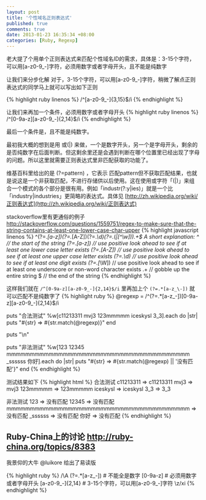 ```yaml
---
layout: post
title: '个性域名正则表达式'
published: true
comments: true
date: 2013-01-23 16:35:34 +08:00
categories: [Ruby, Regexp]
---
```


老大提了个用单个正则表达式来匹配个性域名ID的需求，具体是：3-15个字符，可以用[a-z0-9_\-]字符，必须用数字或者字母开头，且不能是纯数字

让我们来分步化解
对于，3-15个字符，可以用[a-z0-9_\-]字符，稍微了解点正则表达式的同学马上就可以写出如下正则

{% highlight ruby linenos %}
/^[a-z0-9_\-]{3,15}$/i
{% endhighlight %}

让我们来再加一个条件，必须用数字或者字母开头
{% highlight ruby linenos %}
/^[0-9a-z][a-z0-9_\-]{2,14}$/i
{% endhighlight %}

最后一个条件是，且不能是纯数字。

最初我大概的想到是用 或(|) 来做，一个是数字开头，另一个是字母开头，剩余的是否纯数字在后面判断。但这剩余里还是会遇到判断在哪个位置里已经出现了字母的问题。所以这里就需要正则表达式里非匹配获取的功能了。


维基百科里给出的是 (?=pattern) ，它表示 匹配pattern但不获取匹配结果，也就是说这是一个非获取匹配，不进行存储供以后使用。这在使用或字符「(|)」来组合一个模式的各个部分是很有用。例如「industr(?:y|ies)」就是一个比「industry|industries」更简略的表达式。具体见 [http://zh.wikipedia.org/wiki/正则表达式](http://zh.wikipedia.org/wiki/正则表达式)

stackoverflow里有更通俗的例子 http://stackoverflow.com/questions/1559751/regex-to-make-sure-that-the-string-contains-at-least-one-lower-case-char-upper
{% highlight javascript linenos %}
^(?=.*[a-z])(?=.*[A-Z])(?=.*\d)(?=.*(_|[^\w])).+$
A short explanation:
^                  // the start of the string
(?=.*[a-z])        // use positive look ahead to see if at least one lower case letter exists
(?=.*[A-Z])        // use positive look ahead to see if at least one upper case letter exists
(?=.*\d)           // use positive look ahead to see if at least one digit exists
(?=.*[_\W])        // use positive look ahead to see if at least one underscore or non-word character exists
.+                 // gobble up the entire string
$                  // the end of the string
{% endhighlight %}

这样我们就在 `/^[0-9a-z][a-z0-9_-]{2,14}$/i` 里再加上个 `(?=.*[a-z_\-])` 就可以匹配不是纯数字了
{% highlight ruby %}
@regexp = /^(?=.*[a-z_\-])[0-9a-z][a-z0-9_\-]{2,14}$/i

puts "合法测试"
%w[c11213311 mvj3 123mmmmm iceskysl 3_3].each do |str|
  puts "#{str}   =>   #{str.match(@regexp)}"
end

puts "\n"

puts "非法测试"
%w[123 12345 mmmmmmmmmmmmmmmmmmmmmmmmmmmmmmmmmmmmmmm _ssssss 你好].each do |str|
  puts "#{str}   =>   #{str.match(@regexp) || '没有匹配'}"
end
{% endhighlight %}


测试结果如下
{% highlight html %}
合法测试
c11213311   =>   c11213311
mvj3   =>   mvj3
123mmmmm   =>   123mmmmm
iceskysl   =>   iceskysl
3_3   =>   3_3

非法测试
123   =>   没有匹配
12345   =>   没有匹配
mmmmmmmmmmmmmmmmmmmmmmmmmmmmmmmmmmmmmmm   =>   没有匹配
_ssssss   =>   没有匹配
你好   =>   没有匹配
{% endhighlight %}




Ruby-China上的讨论 http://ruby-china.org/topics/8383
-------------------------------------------
我景仰的大牛 @luikore 给出了易读版

{% highlight ruby %}
/\A
  (?=.*[a-z_\-])    # 不能全是数字
  [0-9a-z]          # 必须用数字或者字母开头
  [a-z0-9_\-]{2,14} # 3-15个字符，可以用[a-z0-9_\-]字符
\z/xi
{% endhighlight %}
